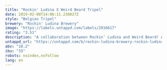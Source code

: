 ```yaml
---
title: "Rockin' Ludina X Weird Beard Tripel"
date: 2019-02-08T14:06:11.238027Z
style: "Belgian Tripel"
brewery: "Rockin' Ludina Brewery"
image: "https://labels.untappd.com/labels/2916617"
rating: "3.51"
description: "A collaboration between Rockin’ Ludina and Weird Beard! A warming 10.2% tripel aged on Ollorosso barrels for 5 months to get you through the winter"
untappd_url: "https://untappd.com/b/rockin-ludina-brewery-rockin-ludina-x-weird-beard-tripel/2916617"
abv: "10.2"
ibu: "35"
robots: noindex,nofollow
lang: en
---
```

